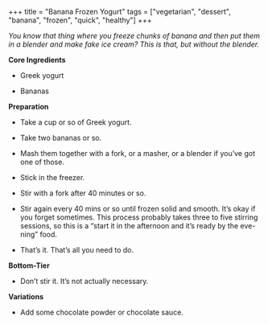 +++
title = "Banana Frozen Yogurt"
tags = ["vegetarian", "dessert", "banana", "frozen", "quick", "healthy"]
+++

_You know that thing where you freeze chunks of banana and then put them in a
blender and make fake ice cream? This is that, but without the blender._

**Core Ingredients**
- Greek yogurt

- Bananas

**Preparation**
- Take a cup or so of Greek yogurt.

- Take two bananas or so.

- Mash them together with a fork, or a masher, or a blender if you’ve got
one of those.

- Stick in the freezer.

- Stir with a fork after 40 minutes or so.

- Stir again every 40 mins or so until frozen solid and smooth. It’s okay if
you forget sometimes. This process probably takes three to five stirring
sessions, so this is a “start it in the afternoon and it’s ready by the eve-
ning” food.

- That’s it. That’s all you need to do.

**Bottom-Tier**
- Don’t stir it. It’s not actually necessary.

**Variations**
- Add some chocolate powder or chocolate sauce.